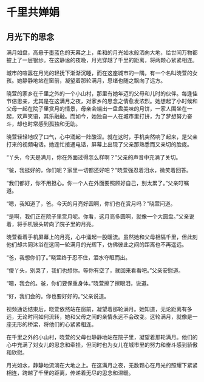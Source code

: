 # 千里共婵娟
## 月光下的思念

满月如盘，高悬于墨蓝色的天幕之上，柔和的月光如水般洒向大地，给世间万物都披上了一层银纱。在这静谧的夜晚，月光穿越了千里的距离，将两颗心紧紧相连。

城市的喧嚣在月光的轻抚下渐渐沉睡，而在这座城市的一隅，有一个名叫晓萱的女孩。她静静地站在窗前，凝望着那轮满月，思绪也随之飘向了远方。

晓萱的家乡在千里之外的一个小山村，那里有她年迈的父母和儿时的伙伴。每逢佳节倍思亲，尤其是在这满月之夜，对家乡的思念之情愈发浓烈。她想起了小时候和父母一起在院子里赏月的情景，母亲会端出一盘盘美味的月饼，一家人围坐在一起，欢声笑语，其乐融融。而如今，她独自一人在城市里打拼，为了梦想努力奋斗，却也时常感到孤独和无助。

晓萱轻轻地叹了口气，心中涌起一阵酸涩。就在这时，手机突然响了起来，是父亲打来的视频电话。她连忙接通电话，屏幕上出现了父亲那熟悉而又亲切的脸庞。

“丫头，今天是满月，你在外面过得怎么样啊？”父亲的声音中充满了关切。

“爸，我挺好的，你们呢？家里一切都还好吧？”晓萱强忍着泪水，微笑着回答。

“我们都好，你不用担心。你一个人在外面要照顾好自己，别太累了。”父亲叮嘱道。

“嗯，我知道了，爸。今天的月亮好圆啊，你们也在赏月吗？”晓萱问道。

“是啊，我们正在院子里赏月呢。你看，这月亮多圆啊，就像一个大圆盘。”父亲说着，将手机镜头转向了院子里的月亮。

晓萱看着手机屏幕上的月亮，心中涌起一股暖流。虽然她和父母相隔千里，但此刻他们却共同沐浴在这同一轮满月的光辉下，仿佛彼此之间的距离也不再遥远。

“爸，我想你们了。”晓萱终于忍不住，泪水夺眶而出。

“傻丫头，别哭了，我们也想你。等你有空了，就回来看看吧。”父亲安慰道。

“嗯，我会的。爸，你们要保重身体。”晓萱擦了擦眼泪，说道。

“好，我们会的。你也要好好的。”父亲说道。

视频通话结束后，晓萱依然站在窗前，凝望着那轮满月。她知道，无论距离有多远，无论时间如何流转，她和父母之间的亲情永远不会改变。这轮满月，就像是一座无形的桥梁，将他们的心紧紧相连。

在千里之外的小山村，晓萱的父母也静静地站在院子里，凝望着那轮满月。他们的心中充满了对女儿的思念和牵挂，但同时也为女儿在城市里的努力和奋斗感到骄傲和欣慰。

月光如水，静静地流淌在大地之上。在这满月之夜，无数颗心在月光的照耀下紧紧相连，跨越了千里的距离，传递着无尽的思念和温暖。